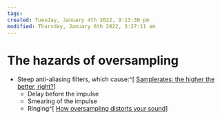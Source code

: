 ```yaml
---
tags: 
created: Tuesday, January 4th 2022, 9:13:30 pm
modified: Thursday, January 6th 2022, 3:27:11 am
---
```


# The hazards of oversampling
- Steep anti-aliasing filters, which cause:^[ [Samplerates: the higher the better, right?](https://www.youtube.com/watch?v=-jCwIsT0X8M)]
	- Delay before the impulse
	- Smearing of the impulse
	- Ringing^[ [How oversampling distorts your sound](https://www.youtube.com/watch?v=l0CsAqCtZXo&t=84s)]